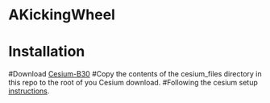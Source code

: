 AKickingWheel
=============

Installation
===

#Download [Cesium-B30](http://cesiumjs.org/downloads.html)
#Copy the contents of the cesium_files directory in this repo to the root of you Cesium download.
#Following the cesium setup [instructions](http://cesiumjs.org/2013/04/12/Cesium-up-and-running/#setting_up_a_web_server).
